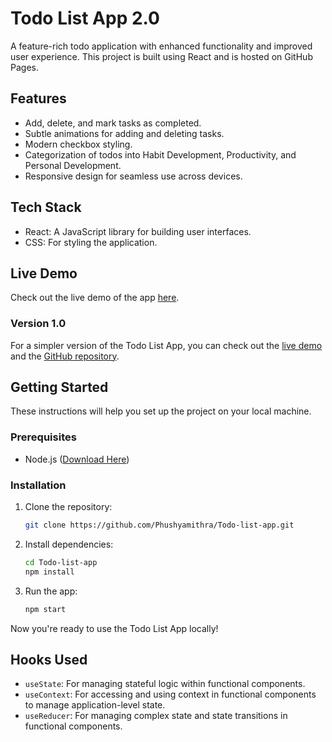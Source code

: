 # Todo List App 2.0

A feature-rich todo application with enhanced functionality and improved user experience. This project is built using React and is hosted on GitHub Pages.

## Features

- Add, delete, and mark tasks as completed.
- Subtle animations for adding and deleting tasks.
- Modern checkbox styling.
- Categorization of todos into Habit Development, Productivity, and Personal Development.
- Responsive design for seamless use across devices.

## Tech Stack

- React: A JavaScript library for building user interfaces.
- CSS: For styling the application.

## Live Demo

Check out the live demo of the app [here](https://phushyamithra.github.io/Todo-list-app-2.0/).

### Version 1.0

For a simpler version of the Todo List App, you can check out the [live demo](https://phushyamithra.github.io/Todo-list-app/) and the [GitHub repository](https://github.com/Phushyamithra/Todo-list-app?tab=readme-ov-file).

## Getting Started

These instructions will help you set up the project on your local machine.

### Prerequisites

- Node.js ([Download Here](https://nodejs.org/))

### Installation

1. Clone the repository:

    ```bash
    git clone https://github.com/Phushyamithra/Todo-list-app.git
    ```

2. Install dependencies:

    ```bash
    cd Todo-list-app
    npm install
    ```

3. Run the app:

    ```bash
    npm start
    ```

Now you're ready to use the Todo List App locally!

## Hooks Used

- `useState`: For managing stateful logic within functional components.
- `useContext`: For accessing and using context in functional components to manage application-level state.
- `useReducer`: For managing complex state and state transitions in functional components.
